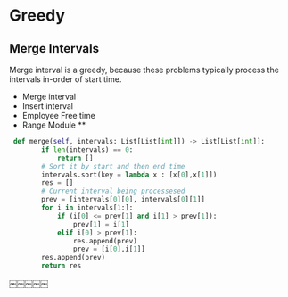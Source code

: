 # Greedy

## Merge Intervals
Merge interval is a greedy, because these problems typically process the intervals in-order of start time. 
- Merge interval
- Insert interval
- Employee Free time
- Range Module **

```Python
 def merge(self, intervals: List[List[int]]) -> List[List[int]]:
        if len(intervals) == 0:
            return []
        # Sort it by start and then end time
        intervals.sort(key = lambda x : [x[0],x[1]])
        res = []
        # Current interval being processesed
        prev = [intervals[0][0], intervals[0][1]]
        for i in intervals[1:]:
            if (i[0] <= prev[1] and i[1] > prev[1]):
                prev[1] = i[1]
            elif i[0] > prev[1]:
                res.append(prev)
                prev = [i[0],i[1]]
        res.append(prev)
        return res
```

￼￼￼￼￼